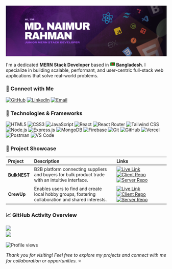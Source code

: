 <p align="center">
  <img src="https://github.com/wdNaimur/wdNaimur/blob/main/md-naimur-rahman-banner.png" alt="Naimur Rahman Banner" />
</p>

<p>
  I'm a dedicated <strong>MERN Stack Developer</strong> based in  
  <img src="https://github.com/wdNaimur/wdNaimur/blob/main/bangladesh.png" width="15" alt="Bangladesh flag" />  
  <strong>Bangladesh</strong>. I specialize in building scalable, performant, and user-centric full-stack web applications that solve real-world problems.
</p>

<h3>🔗 Connect with Me</h3>

[![GitHub](https://img.shields.io/badge/GitHub-%2312100E.svg?&style=for-the-badge&logo=github&logoColor=white)](https://github.com/wdNaimur) 
[![LinkedIn](https://img.shields.io/badge/LinkedIn-%230077B5.svg?&style=for-the-badge&logo=linkedin&logoColor=white)](https://www.linkedin.com/in/wdnaimur) 
[![Email](https://img.shields.io/badge/Email-D14836.svg?&style=for-the-badge&logo=gmail&logoColor=white)](mailto:wd.naimur@gmail.com)


<h3>🧩 Technologies & Frameworks</h3>
<p>
  <!-- Frontend -->
  <img title="HTML5" alt="HTML5" src="https://img.shields.io/badge/-HTML5-E34F26?style=flat-square&logo=html5&logoColor=white" />
  <img title="CSS3" alt="CSS3" src="https://img.shields.io/badge/-CSS3-1572B6?style=flat-square&logo=css3&logoColor=white" />
  <img title="JavaScript" alt="JavaScript" src="https://img.shields.io/badge/-JavaScript-F7DF1E?style=flat-square&logo=javascript&logoColor=black" />
  <img title="React" alt="React" src="https://img.shields.io/badge/-React-61DAFB?style=flat-square&logo=react&logoColor=black" />
  <img title="React Router" alt="React Router" src="https://img.shields.io/badge/-React_Router-CA4245?style=flat-square&logo=react-router&logoColor=white" />
  <img title="Tailwind CSS" alt="Tailwind CSS" src="https://img.shields.io/badge/-TailwindCSS-38B2AC?style=flat-square&logo=tailwind-css&logoColor=white" />

  <!-- Backend -->
  <img title="Node.js" alt="Node.js" src="https://img.shields.io/badge/-Node.js-339933?style=flat-square&logo=node.js&logoColor=white" />
  <img title="Express.js" alt="Express.js" src="https://img.shields.io/badge/-Express.js-404d59?style=flat-square&logo=express&logoColor=white" />

  <!-- Database & Authentication -->
  <img title="MongoDB" alt="MongoDB" src="https://img.shields.io/badge/-MongoDB-4EA94B?style=flat-square&logo=mongodb&logoColor=white" />
  <img title="Firebase" alt="Firebase" src="https://img.shields.io/badge/-Firebase-FFCA28?style=flat-square&logo=firebase&logoColor=black" />

  <!-- Tools & Deployment -->
  <img title="Git" alt="Git" src="https://img.shields.io/badge/-Git-F05032?style=flat-square&logo=git&logoColor=white" />
  <img title="GitHub" alt="GitHub" src="https://img.shields.io/badge/-GitHub-181717?style=flat-square&logo=github&logoColor=white" />
  <img title="Vercel" alt="Vercel" src="https://img.shields.io/badge/-Vercel-000000?style=flat-square&logo=vercel&logoColor=white" />
  <img title="Postman" alt="Postman" src="https://img.shields.io/badge/-Postman-FF6C37?style=flat-square&logo=postman&logoColor=white" />
  <img title="Visual Studio Code" alt="VS Code" src="https://img.shields.io/badge/-VS_Code-007ACC?style=flat-square&logo=visual-studio-code&logoColor=white" />
</p>

<!-- Project Showcase -->
<h3>💼 Project Showcase</h3>
<table>
  <thead align="left">
    <tr>
      <th>Project</th>
      <th>Description</th>
      <th width="150">Links</th>
    </tr>
  </thead>
  <tbody>
    <tr>
      <td><h4>BulkNEST</h4></td>
      <td>B2B platform connecting suppliers and buyers for bulk product trade with an intuitive interface.</td>
      <td>
        <a href="https://bulknest.web.app/">
          <img width="80" src="https://img.shields.io/badge/Live%20Link-8A2BE2" alt="Live Link" />
        </a><br/>
        <a href="https://github.com/wdNaimur/bulknest-client">
          <img width="120" src="https://img.shields.io/badge/Client_Repo-purple?style=flat&logo=github&logoColor=white" alt="Client Repo" />
        </a><br/>
        <a href="https://github.com/wdNaimur/bulknest-server">
          <img width="120" src="https://img.shields.io/badge/Server_Repo-purple?style=flat&logo=github&logoColor=white" alt="Server Repo" />
        </a>
      </td>
    </tr>
    <tr>
        <td><h4>CrewUp</h4></td>
      <td>Enables users to find and create local hobby groups, fostering collaboration and shared interests.</td>
      <td>
        <a href="https://crewup.web.app/">
          <img width="80" src="https://img.shields.io/badge/Live%20Link-8A2BE2" alt="Live Link" />
        </a><br/>
        <a href="https://github.com/wdNaimur/crewup-client">
          <img width="120" src="https://img.shields.io/badge/Client_Repo-purple?style=flat&logo=github&logoColor=white" alt="Client Repo" />
        </a><br/>
        <a href="https://github.com/wdNaimur/crewup-server">
          <img width="120" src="https://img.shields.io/badge/Server_Repo-purple?style=flat&logo=github&logoColor=white" alt="Server Repo" />
        </a>
      </td>
    </tr>
  </tbody>
</table>


<h3>📈 GitHub Activity Overview</h3>

![](https://github-readme-stats.vercel.app/api/top-langs/?username=wdNaimur&theme=dracula&hide_border=true&include_all_commits=true&count_private=true&layout=compact)<br/>
![](https://nirzak-streak-stats.vercel.app/?user=wdNaimur&theme=dracula&hide_border=true)

![Profile views](https://komarev.com/ghpvc/?username=wdNaimur&color=8A2BE2)

_Thank you for visiting! Feel free to explore my projects and connect with me for collaboration or opportunities._ ⭐
